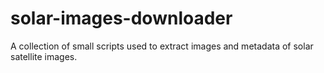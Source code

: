 # solar-images-downloader
A collection of small scripts used to extract images and metadata of solar satellite images.
